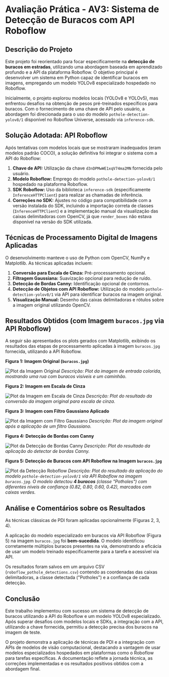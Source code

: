 # Avaliação Prática - AV3: Sistema de Detecção de Buracos com API Roboflow

## Descrição do Projeto

Este projeto foi reorientado para focar especificamente na **detecção de buracos em estradas**, utilizando uma abordagem baseada em aprendizado profundo e a API da plataforma Roboflow. O objetivo principal é desenvolver um sistema em Python capaz de identificar buracos em imagens, empregando um modelo YOLOv8 especializado hospedado no Roboflow.

Inicialmente, o projeto explorou modelos locais (YOLOv8 e YOLOv5), mas enfrentou desafios na obtenção de pesos pré-treinados específicos para buracos. Com o fornecimento de uma chave de API pelo usuário, a abordagem foi direcionada para o uso do modelo `pothole-detection-yolov8/1` disponível no Roboflow Universe, acessado via `inference-sdk`.

## Solução Adotada: API Roboflow

Após tentativas com modelos locais que se mostraram inadequados (eram modelos padrão COCO), a solução definitiva foi integrar o sistema com a API do Roboflow:

1.  **Chave de API:** Utilização da chave `d3nDPMwWE1xqV74ma2MN` fornecida pelo usuário.
2.  **Modelo Roboflow:** Emprego do modelo `pothole-detection-yolov8/1` hospedado na plataforma Roboflow.
3.  **SDK Roboflow:** Uso da biblioteca `inference-sdk` (especificamente `InferenceHTTPClient`) para realizar as chamadas de inferência.
4.  **Correções no SDK:** Ajustes no código para compatibilidade com a versão instalada do SDK, incluindo a importação correta de classes (`InferenceHTTPClient`) e a implementação manual da visualização das caixas delimitadoras com OpenCV, já que `render_boxes` não estava disponível na versão do SDK utilizada.

## Técnicas de Processamento Digital de Imagens Aplicadas

O desenvolvimento manteve o uso de Python com OpenCV, NumPy e Matplotlib. As técnicas aplicadas incluem:

1.  **Conversão para Escala de Cinza:** Pré-processamento opcional.
2.  **Filtragem Gaussiana:** Suavização opcional para redução de ruído.
3.  **Detecção de Bordas Canny:** Identificação opcional de contornos.
4.  **Detecção de Objetos com API Roboflow:** Utilização do modelo `pothole-detection-yolov8/1` via API para identificar buracos na imagem original.
5.  **Visualização Manual:** Desenho das caixas delimitadoras e rótulos sobre a imagem original utilizando OpenCV.

## Resultados Obtidos (com Imagem `buracos.jpg` via API Roboflow)

A seguir são apresentados os plots gerados com Matplotlib, exibindo os resultados das etapas de processamento aplicadas à imagem `buracos.jpg` fornecida, utilizando a API Roboflow.

**Figura 1: Imagem Original (`buracos.jpg`)**

![Plot da Imagem Original](/home/ubuntu/yolo_hybrid_project/output_roboflow/plots/00_roboflow_original_plot.png)
*Descrição: Plot da imagem de entrada colorida, mostrando uma rua com buracos visíveis e um caminhão.*

**Figura 2: Imagem em Escala de Cinza**

![Plot da Imagem em Escala de Cinza](/home/ubuntu/yolo_hybrid_project/output_roboflow/plots/01_roboflow_classic_grayscale_plot.png)
*Descrição: Plot do resultado da conversão da imagem original para escala de cinza.*

**Figura 3: Imagem com Filtro Gaussiano Aplicado**

![Plot da Imagem com Filtro Gaussiano](/home/ubuntu/yolo_hybrid_project/output_roboflow/plots/02_roboflow_classic_gaussian_blur_plot.png)
*Descrição: Plot da imagem original após a aplicação de um filtro Gaussiano.*

**Figura 4: Detecção de Bordas com Canny**

![Plot da Detecção de Bordas Canny](/home/ubuntu/yolo_hybrid_project/output_roboflow/plots/03_roboflow_classic_canny_edges_plot.png)
*Descrição: Plot do resultado da aplicação do detector de bordas Canny.*

**Figura 5: Detecção de Buracos com API Roboflow na Imagem `buracos.jpg`**

![Plot da Detecção Roboflow](/home/ubuntu/yolo_hybrid_project/output_roboflow/plots/04_roboflow_annotated_plot.png)
*Descrição: Plot do resultado da aplicação do modelo `pothole-detection-yolov8/1` via API Roboflow na imagem `buracos.jpg`. O modelo detectou **4 buracos** (classe "Potholes") com diferentes níveis de confiança (0.82, 0.80, 0.60, 0.42), marcados com caixas verdes.*

## Análise e Comentários sobre os Resultados

As técnicas clássicas de PDI foram aplicadas opcionalmente (Figuras 2, 3, 4).

A aplicação do modelo especializado em buracos via API Roboflow (Figura 5) na imagem `buracos.jpg` foi **bem-sucedida**. O modelo identificou corretamente múltiplos buracos presentes na via, demonstrando a eficácia de usar um modelo treinado especificamente para a tarefa e acessível via API.

Os resultados foram salvos em um arquivo CSV (`roboflow_pothole_detections.csv`) contendo as coordenadas das caixas delimitadoras, a classe detectada ("Potholes") e a confiança de cada detecção.

## Conclusão

Este trabalho implementou com sucesso um sistema de detecção de buracos utilizando a API do Roboflow e um modelo YOLOv8 especializado. Após superar desafios com modelos locais e SDKs, a integração com a API, utilizando a chave fornecida, permitiu a detecção precisa dos buracos na imagem de teste.

O projeto demonstra a aplicação de técnicas de PDI e a integração com APIs de modelos de visão computacional, destacando a vantagem de usar modelos especializados hospedados em plataformas como o Roboflow para tarefas específicas. A documentação reflete a jornada técnica, as correções implementadas e os resultados positivos obtidos com a abordagem final.

